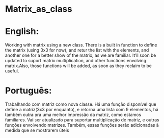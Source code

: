# Matrix_as_class
<h1>English:</h1>
 Working with matrix using a new class.
 There is a built in function to define the matrix (using 3x3 for now), and retur the list with the elements, and another one for a better show of the matrix, as we are familiar.
 It'll soon be updated to suport matrix multiplication, and other functions envolving matrix.Also, those functions will be added, as soon as they reclaim to be useful.

<h1>Português:</h1>
Trabalhando com matriz como nova classe.
Há uma função disponível que define a matriz(3x3 por enquanto), e retorna uma lista com 9 elementos, há também outra pra uma melhor impressão da matriz, como estamos familiares.
Vai ser atualizado para suportar multiplicação de matriz, e outras funções envolvendo matrizes. Também, essas funções serão adicionadas à medida que se mostrarem úteis
